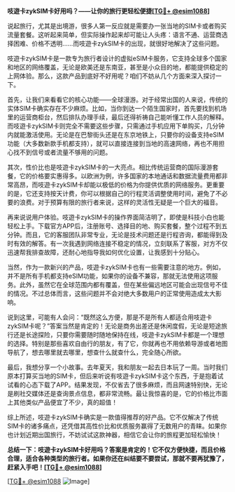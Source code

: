 **吱遊卡zykSIM卡好用吗？——让你的旅行更轻松便捷[[TG💪+ @esim1088](https://t.me/s/esim1088)]**

说起旅行，尤其是出境游，很多人第一反应就是需要办一张当地的SIM卡或者购买流量套餐。这听起来简单，但实际操作起来却可能让人头疼：语言不通、运营商选择困难、价格不透明……而吱遊卡zykSIM卡的出现，就很好地解决了这些问题。

吱遊卡zykSIM卡是一款专为旅行者设计的虚拟eSIM卡服务，它支持全球多个国家和地区的网络覆盖，无论是欧美还是东南亚，甚至是小众目的地，都能提供稳定的上网体验。那么，这款产品到底好不好用呢？咱们不妨从几个方面来深入探讨一下。

首先，让我们来看看它的核心功能——全球漫游。对于经常出国的人来说，传统的实体SIM卡确实存在不少麻烦。比如，当你到达一个陌生国家时，首先要找到机场里的运营商柜台，然后排队办理手续，最后还得祈祷自己能听懂工作人员的解释。而吱遊卡zykSIM卡则完全不需要这些步骤，只需通过手机应用下单购买，几分钟内就能激活使用。无论是在巴黎街头还是在东京地铁上，只要你的设备支持eSIM功能（大多数新款手机都支持），就可以直接连接到当地的高速网络，再也不用担心找不到信号或者流量不够用的问题。

其次，性价比也是吱遊卡zykSIM卡的一大亮点。相比传统运营商的国际漫游套餐，它的价格要实惠得多。以欧洲为例，许多国家的本地通话和数据流量费用都非常高昂，而吱遊卡zykSIM卡却能以极低的价格为你提供优质的网络服务。更重要的是，它还支持按天计费，你可以根据自己的行程灵活调整使用时间，避免了不必要的浪费。对于预算有限的旅行者来说，这样的灵活性无疑是一个巨大的福音。

再来说说用户体验。吱遊卡zykSIM卡的操作界面简洁明了，即使是科技小白也能轻松上手。下载官方APP后，注册账号、选择目的地、购买套餐，整个过程不到五分钟。而且，它的客服团队非常专业，无论是技术问题还是行程咨询，都能得到及时有效的解答。有一次我遇到网络连接不稳定的情况，立刻联系了客服，对方不仅迅速帮我排查故障，还耐心地指导我如何优化设置，让我感到十分贴心。

当然，作为一款新兴的产品，吱遊卡zykSIM卡也有一些需要注意的地方。例如，并不是所有手机都支持eSIM功能，如果你的设备不兼容，那就无法使用这项服务。此外，虽然它在全球范围内都有覆盖，但在某些偏远地区可能会出现信号不佳的情况。不过总体而言，这些问题并不会对绝大多数用户的正常使用造成太大影响。

说到这里，可能有人会问：“既然这么方便，那是不是所有人都适合用吱遊卡zykSIM卡呢？”答案当然是肯定的！无论是商务出差还是休闲度假，无论是短途旅行还是长途探险，只要你需要随时随地保持在线，吱遊卡zykSIM卡都是一个理想的选择。特别是那些喜欢自由行的朋友，有了它，你就再也不用依赖导游或者地图导航了，想去哪里就去哪里，想查什么就查什么，完全随心所欲。

最后，我想分享一个小故事。去年夏天，我和朋友一起去日本玩了一周。当时我们原本打算买当地的SIM卡，但后来听说有吱遊卡zykSIM卡这个东西，于是抱着试试看的心态下载了APP。结果发现，不仅省去了很多麻烦，而且网速特别快，无论是刷社交媒体还是查询景点信息，都非常流畅。最让我惊喜的是，它的价格比市面上其他类似产品便宜了不少，真的超值！

综上所述，吱遊卡zykSIM卡确实是一款值得推荐的好产品。它不仅解决了传统SIM卡的诸多痛点，还凭借其高性价比和优质服务赢得了无数用户的青睐。如果你也计划近期出国旅行，不妨试试这款神器，相信它会让你的旅程更加轻松愉快！

**总结一下：吱遊卡zykSIM卡好用吗？答案是肯定的！它不仅方便快捷，而且价格合理，适合各种类型的旅行者。如果你还在纠结要不要尝试，那就不要再犹豫了，赶紧入手吧！[[TG💪+ @esim1088](https://t.me/s/esim1088)]**

[[TG💪+ @esim1088](https://t.me/s/esim1088) ![Image](https://i.postimg.cc/4NQfJmqS/Snipaste-2025-05-13-00-14-12.png)]